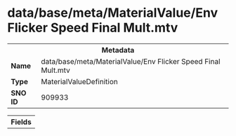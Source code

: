 <h1>data/base/meta/MaterialValue/Env Flicker Speed Final Mult.mtv</h1><table><tr><th colspan="100%">Metadata</th></tr><tr><td><b>Name</b></td><td>data/base/meta/MaterialValue/Env Flicker Speed Final Mult.mtv</td></tr><tr><td><b>Type</b></td><td>MaterialValueDefinition</td></tr><tr><td><b>SNO ID</b></td><td>909933</td></tr></table>

<table><tr><th colspan="100%">Fields</th></tr></table>

